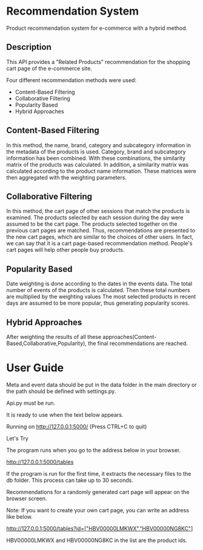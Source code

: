 # Recommendation System
Product recommendation system for e-commerce with a hybrid method.

## Description
This API provides a "Related Products" recommendation for the shopping cart page of the e-commerce site.

Four different recommendation methods were used:
  - Content-Based Filtering
  - Collaborative Filtering
  - Popularity Based
  - Hybrid Approaches

## Content-Based Filtering

In this method, the name, brand, category and subcategory information in the metadata of the products is used.
Category, brand and subcategory information has been combined.
With these combinations, the similarity matrix of the products was calculated.
In addition, a similarity matrix was calculated according to the product name information.
These matrices were then aggregated with the weighting parameters.

## Collaborative Filtering

In this method, the cart page of other sessions that match the products is examined.
The products selected by each session during the day were assumed to be the cart page.
The products selected together on the previous cart pages are matched.
Thus, recommendations are presented to the new cart pages, which are similar to the choices of other users.
In fact, we can say that it is a cart page-based recommendation method.
People's cart pages will help other people buy products.

## Popularity Based

Date weighting is done according to the dates in the events data.
The total number of events of the products is calculated.
Then these total numbers are multiplied by the weighting values
The most selected products in recent days are assumed to be more popular, thus generating popularity scores.

## Hybrid Approaches

After weighting the results of all these approaches(Content-Based,Collaborative,Popularity), the final recommendations are reached.

# User Guide


Meta and event data should be put in the data folder in the main directory or the path should be defined with settings.py.

Api.py must be run.


It is ready to use when the text below appears.

Running on http://127.0.0.1:5000/ (Press CTRL+C to quit)


Let's Try


The program runs when you go to the address below in your browser.

 http://127.0.0.1:5000/tables


If the program is run for the first time, it extracts the necessary files to the db folder.
This process can take up to 30 seconds.


Recommendations for a randomly generated cart page will appear on the browser screen.


Note: If you want to create your own cart page, you can write an address like below.

http://127.0.0.1:5000/tables?id=["HBV00000LMKWX","HBV00000NG8KC"]

HBV00000LMKWX and HBV00000NG8KC in the list are the product ids.

